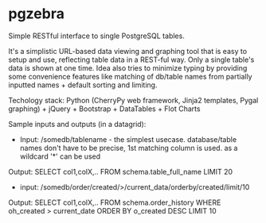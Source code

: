 pgzebra
=======

Simple RESTful interface to single PostgreSQL tables.

It's a simplistic URL-based data viewing and graphing tool that is easy to setup and use, reflecting table data in a REST-ful way. Only a single table's data is shown at one time. 
Idea also tries to minimize typing by providing some convenience features like matching of db/table names from partially inputted names + default sorting and limiting.

Techology stack: Python (CherryPy web framework, Jinja2 templates, Pygal graphing) + jQuery + Bootstrap + DataTables + Flot Charts

Sample inputs and outputs (in a datagrid):
 
 * Input:
    /somedb/tablename  - the simplest usecase. database/table names don't have to be precise, 1st matching column is used. as a wildcard '*' can be used
    
 Output:
    SELECT col1,colX,.. FROM schema.table_full_name LIMIT 20
  
  * input:
    /somedb/order/created/>/current_data/orderby/created/limit/10
    
  Output:
    SELECT col1,colX,.. FROM schema.order_history WHERE oh_created > current_date ORDER BY o_created DESC LIMIT 10
  

